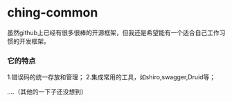 # ching-common
虽然github上已经有很多很棒的开源框架，但我还是希望能有一个适合自己工作习惯的开发框架。

### 它的特点
1.错误码的统一存放和管理；
2.集成常用的工具，如shiro,swagger,Druid等；

....（其他的一下子还没想到）

